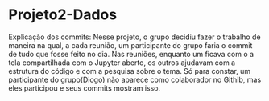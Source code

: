 # Projeto2-Dados

Explicação dos commits: Nesse projeto, o grupo decidiu fazer o trabalho de maneira na qual, a cada reunião, um participante do grupo faria o commit de tudo que fosse feito no dia.
Nas reuniões, enquanto um ficava com o a tela compartilhada com o Jupyter aberto, os outros ajudavam com a estrutura do código e com a pesquisa sobre o tema.
Só para constar, um participante do grupo(Diogo) não aparece como colaborador no Githib, mas eles participou e seus commits mostram isso. 
